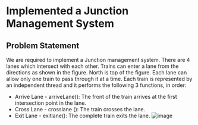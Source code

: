 # Implemented a Junction Management System
## Problem Statement
We are required to implement a Junction management system. There are 4 lanes which intersect with each other. Trains can enter a lane from the directions as shown in the figure. 
North is top of the figure. Each lane can allow only one train to pass through it at a time. Each train is represented by an independent thread and it performs the following 3 functions, in order:
* Arrive Lane - arriveLane(): The front of the train arrives at the first intersection point in the lane.
* Cross Lane - crosslane (): The train crosses the lane.
* Exit Lane - exitlane(): The complete train exits the lane.
  ![image](https://github.com/saransh738/MTL458-Junction-Management-System/assets/74806993/184efeaa-1d4a-47c6-bd0c-42260cb85e57)

